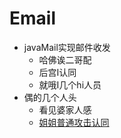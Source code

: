 # Email

- javaMail实现邮件收发
  - 哈佛诶二哥配
  - 后宫I认同
  - 就哦I几个hi人员
- 偶的几个人头
  - 看见婆家人感
  - [姐姐普通攻击认同](www.baidu.com)
